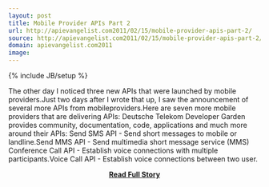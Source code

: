 ```yaml
---
layout: post
title: Mobile Provider APIs Part 2
url: http://apievangelist.com2011/02/15/mobile-provider-apis-part-2/
source: http://apievangelist.com2011/02/15/mobile-provider-apis-part-2/
domain: apievangelist.com2011
image: 
---
```

{% include JB/setup %}<p>The other day I noticed three new APIs that were launched by mobile providers.Just two days after I wrote that up, I saw the announcement of several more APIs from mobileproviders.Here are seven more mobile providers that are delivering APIs: Deutsche Telekom Developer Garden provides community, documentation, code, applications and much more around their APIs: Send SMS API - Send short messages to mobile or landline.Send MMS API - Send multimedia short message service (MMS) Conference Call API - Establish voice connections with multiple participants.Voice Call API - Establish voice connections between two user.</p>
<center><p><a href="http://apievangelist.com2011/02/15/mobile-provider-apis-part-2/" style='padding:25px; font-sze:18px; font-weight: bold;'>Read Full Story</a></p></center>
